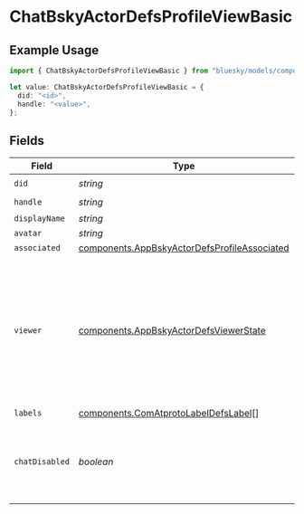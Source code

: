 # ChatBskyActorDefsProfileViewBasic

## Example Usage

```typescript
import { ChatBskyActorDefsProfileViewBasic } from "bluesky/models/components";

let value: ChatBskyActorDefsProfileViewBasic = {
  did: "<id>",
  handle: "<value>",
};
```

## Fields

| Field                                                                                                                           | Type                                                                                                                            | Required                                                                                                                        | Description                                                                                                                     |
| ------------------------------------------------------------------------------------------------------------------------------- | ------------------------------------------------------------------------------------------------------------------------------- | ------------------------------------------------------------------------------------------------------------------------------- | ------------------------------------------------------------------------------------------------------------------------------- |
| `did`                                                                                                                           | *string*                                                                                                                        | :heavy_check_mark:                                                                                                              | N/A                                                                                                                             |
| `handle`                                                                                                                        | *string*                                                                                                                        | :heavy_check_mark:                                                                                                              | N/A                                                                                                                             |
| `displayName`                                                                                                                   | *string*                                                                                                                        | :heavy_minus_sign:                                                                                                              | N/A                                                                                                                             |
| `avatar`                                                                                                                        | *string*                                                                                                                        | :heavy_minus_sign:                                                                                                              | N/A                                                                                                                             |
| `associated`                                                                                                                    | [components.AppBskyActorDefsProfileAssociated](../../models/components/appbskyactordefsprofileassociated.md)                    | :heavy_minus_sign:                                                                                                              | N/A                                                                                                                             |
| `viewer`                                                                                                                        | [components.AppBskyActorDefsViewerState](../../models/components/appbskyactordefsviewerstate.md)                                | :heavy_minus_sign:                                                                                                              | Metadata about the requesting account's relationship with the subject account. Only has meaningful content for authed requests. |
| `labels`                                                                                                                        | [components.ComAtprotoLabelDefsLabel](../../models/components/comatprotolabeldefslabel.md)[]                                    | :heavy_minus_sign:                                                                                                              | N/A                                                                                                                             |
| `chatDisabled`                                                                                                                  | *boolean*                                                                                                                       | :heavy_minus_sign:                                                                                                              | Set to true when the actor cannot actively participate in converations                                                          |
